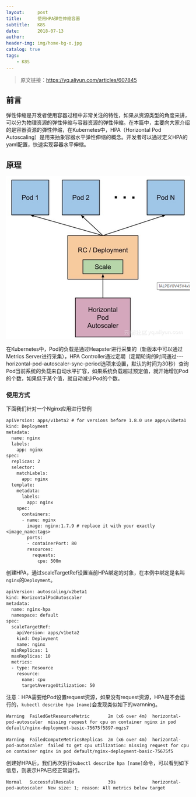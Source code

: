 ```yaml
---
layout:     post
title:      使用HPA弹性伸缩容器
subtitle:   K8S
date:       2018-07-13
author:     
header-img: img/home-bg-o.jpg
catalog: true
tags:
    - K8S
---
```


>原文链接：https://yq.aliyun.com/articles/607845

## 前言

弹性伸缩是开发者使用容器过程中非常关注的特性，如果从资源类型的角度来讲，可以分为物理资源的弹性伸缩与容器资源的弹性伸缩。在本篇中，主要向大家介绍的是容器资源的弹性伸缩，在Kubernetes中，HPA（Horizontal Pod Autoscaling）是用来抽象容器水平弹性伸缩的概念。开发者可以通过定义HPA的yaml配置，快速实现容器水平伸缩。

## 原理

![](/img/hpa-01.png)

在Kubernetes中，Pod的负载是通过Heapster进行采集的（新版本中可以通过Metrics Server进行采集），HPA Controller通过定期（定期轮询的时间通过---horizontal-pod-autoscaler-sync-period选项来设置，默认的时间为30秒）查询Pod当前系统的负载来自动水平扩容，如果系统负载超过预定值，就开始增加Pod的个数，如果低于某个值，就自动减少Pod的个数。

### 使用方式

下面我们针对一个Nginx应用进行举例
```
apiVersion: apps/v1beta2 # for versions before 1.8.0 use apps/v1beta1
kind: Deployment
metadata:
  name: nginx
  labels:
    app: nginx
spec:
  replicas: 2
  selector:
    matchLabels:
      app: nginx
  template:
    metadata:
      labels:
        app: nginx
    spec:
      containers:
      - name: nginx
        image: nginx:1.7.9 # replace it with your exactly <image_name:tags>
        ports:
        - containerPort: 80
        resources:
          requests:
            cpu: 500m
```

创建HPA，通过scaleTargetRef设置当前HPA绑定的对象，在本例中绑定是名叫```nginx```的```Deployment```。

```
apiVersion: autoscaling/v2beta1
kind: HorizontalPodAutoscaler
metadata:
  name: nginx-hpa
  namespace: default
spec:
  scaleTargetRef:
    apiVersion: apps/v1beta2
    kind: Deployment
    name: nginx
  minReplicas: 1
  maxReplicas: 10
  metrics:
  - type: Resource
    resource:
      name: cpu
      targetAverageUtilization: 50
```

注意：HPA需要给Pod设置request资源，如果没有request资源，HPA是不会运行的，```kubectl describe hpa [name]```会发现类似如下的warnning。

```
Warning  FailedGetResourceMetric       2m (x6 over 4m)  horizontal-pod-autoscaler  missing request for cpu on container nginx in pod default/nginx-deployment-basic-75675f5897-mqzs7

Warning  FailedComputeMetricsReplicas  2m (x6 over 4m)  horizontal-pod-autoscaler  failed to get cpu utilization: missing request for cpu on container nginx in pod default/nginx-deployment-basic-75675f5
```

创建好HPA后，我们再次执行```kubectl describe hpa [name]```命令，可以看到如下信息，则表示HPA已经正常运行。

```
Normal   SuccessfulRescale             39s              horizontal-pod-autoscaler  New size: 1; reason: All metrics below target 
```